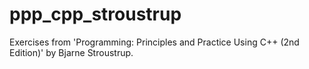 ppp_cpp_stroustrup
==================

Exercises from 'Programming: Principles and Practice Using C++ (2nd Edition)' by Bjarne Stroustrup.

